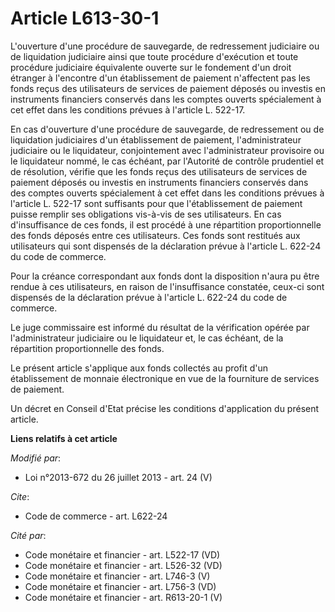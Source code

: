 # Article L613-30-1

L'ouverture d'une procédure de sauvegarde, de redressement judiciaire ou de liquidation judiciaire ainsi que toute procédure
d'exécution et toute procédure judiciaire équivalente ouverte sur le fondement d'un droit étranger à l'encontre d'un
établissement de paiement n'affectent pas les fonds reçus des utilisateurs de services de paiement déposés ou investis en
instruments financiers conservés dans les comptes ouverts spécialement à cet effet dans les conditions prévues à l'article L.
522-17. 

En cas d'ouverture d'une procédure de sauvegarde, de redressement ou de liquidation judiciaires d'un établissement de
paiement, l'administrateur judiciaire ou le liquidateur, conjointement avec l'administrateur provisoire ou le liquidateur
nommé, le cas échéant, par l'Autorité de contrôle prudentiel et de résolution, vérifie que les fonds reçus des utilisateurs
de services de paiement déposés ou investis en instruments financiers conservés dans des comptes ouverts spécialement à cet
effet dans les conditions prévues à l'article L. 522-17 sont suffisants pour que l'établissement de paiement puisse remplir
ses obligations vis-à-vis de ses utilisateurs. En cas d'insuffisance de ces fonds, il est procédé à une répartition
proportionnelle des fonds déposés entre ces utilisateurs. Ces fonds sont restitués aux utilisateurs qui sont dispensés de la
déclaration prévue à l'article L. 622-24 du code de commerce. 

Pour la créance correspondant aux fonds dont la disposition n'aura pu être rendue à ces utilisateurs, en raison de
l'insuffisance constatée, ceux-ci sont dispensés de la déclaration prévue à l'article L. 622-24 du code de commerce. 

Le juge commissaire est informé du résultat de la vérification opérée par l'administrateur judiciaire ou le liquidateur et,
le cas échéant, de la répartition proportionnelle des fonds. 

Le présent article s'applique aux fonds collectés au profit d'un établissement de monnaie électronique en vue de la
fourniture de services de paiement.

Un décret en Conseil d'Etat précise les conditions d'application du présent article.

**Liens relatifs à cet article**

_Modifié par_:

  - Loi n°2013-672 du 26 juillet 2013 - art. 24 (V)

_Cite_:

  - Code de commerce - art. L622-24

_Cité par_:

  - Code monétaire et financier - art. L522-17 (VD)
  - Code monétaire et financier - art. L526-32 (VD)
  - Code monétaire et financier - art. L746-3 (V)
  - Code monétaire et financier - art. L756-3 (VD)
  - Code monétaire et financier - art. R613-20-1 (V)
